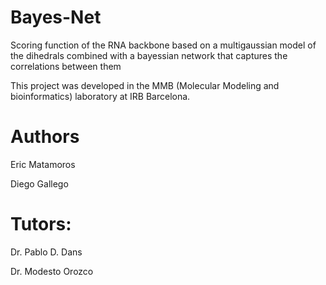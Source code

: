 # Bayes-Net

Scoring function of the RNA backbone based on a multigaussian model of the dihedrals combined with a bayessian network that captures the correlations between them

This project was developed in the MMB (Molecular Modeling and bioinformatics) laboratory at IRB Barcelona.

# Authors

Eric Matamoros

Diego Gallego 

# Tutors:

Dr. Pablo D. Dans

Dr. Modesto Orozco
